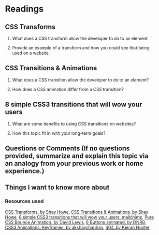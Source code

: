 # Readings

## CSS Transforms

1. What does a CSS transform allow the developer to do to an element

2. Provide an example of a transform and how you could see that being used on a website.

## CSS Transitions & Animations

1. What does a CSS transition allow the developer to do to an element?

2. How does a CSS animation differ from a CSS transition?

## 8 simple CSS3 transitions that will wow your users

1. What are some benefits to using CSS transitions on websites?

2. How this topic fit in with your long-term goals?

## Questions or Comments (If no questions provided, summarize and explain this topic via an analogy from your previous work or home experience.)

## Things I want to know more about

### Resources used

[CSS Transforms. by Shay Howe](https://learn.shayhowe.com/advanced-html-css/css-transforms/),
[CSS Transitions & Animations. by Shay Howe](https://learn.shayhowe.com/advanced-html-css/transitions-animations/),
[8 simple CSS3 transitions that will wow your users. mailchimp](https://www.webdesignerdepot.com/2014/05/8-simple-css3-transitions-that-will-wow-your-users/),
[Pure CSS Bounce Animation. by David Lewis](https://codepen.io/dp_lewis/pen/QWMxRRs),
[6 Buttons animated. by DNRB](https://codepen.io/retyui/pen/ByoaXV),
[CSS3 Animations: Keyframes. by akshaychauhan](https://codepen.io/akshaychauhan/pen/dyBqVo),
[404. by Kieran Hunter](https://codepen.io/kieranfivestars/pen/MYdQxX)
